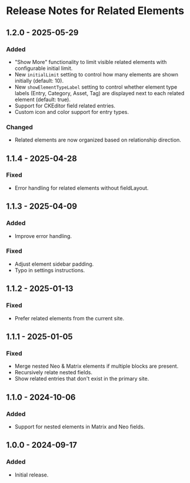 # Release Notes for Related Elements

## 1.2.0 - 2025-05-29

### Added

- "Show More" functionality to limit visible related elements with configurable initial limit.
- New `initialLimit` setting to control how many elements are shown initially (default: 10).
- New `showElementTypeLabel` setting to control whether element type labels (Entry, Category, Asset, Tag) are displayed next to each related element (default: true).
- Support for CKEditor field related entries.
- Custom icon and color support for entry types.

### Changed

- Related elements are now organized based on relationship direction.

## 1.1.4 - 2025-04-28

### Fixed

- Error handling for related elements without fieldLayout.

## 1.1.3 - 2025-04-09

### Added

- Improve error handling.

### Fixed

- Adjust element sidebar padding.
- Typo in settings instructions.

## 1.1.2 - 2025-01-13

### Fixed

- Prefer related elements from the current site.

## 1.1.1 - 2025-01-05

### Fixed

- Merge nested Neo & Matrix elements if multiple blocks are present.
- Recursively relate nested fields.
- Show related entries that don't exist in the primary site.

## 1.1.0 - 2024-10-06

### Added

- Support for nested elements in Matrix and Neo fields.

## 1.0.0 - 2024-09-17

### Added

- Initial release.
